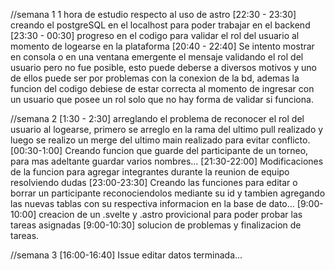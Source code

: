//semana 1
1 hora de estudio respecto al uso de astro
[22:30 - 23:30] creando el postgreSQL en el localhost para poder trabajar en el backend
[23:30 - 00:30] progreso en el codigo para validar el rol del usuario al momento de logearse en la plataforma
[20:40 - 22:40] Se intento mostrar en consola o en una ventana emergente el mensaje validando el rol del usuario pero no fue posible, esto puede deberse a diversos motivos y uno de ellos puede ser por problemas con la conexion de la bd, ademas la funcion del codigo debiese de estar correcta al momento de ingresar con un usuario que posee un rol solo que no hay forma de validar si funciona.

//semana 2
[1:30 - 2:30] arreglando el problema de reconocer el rol del usuario al logearse, primero se arreglo en la rama del ultimo pull realizado y luego se realizo un merge del ultimo main realizado para evitar conflicto.
[00:30-1:00] Creando funcion que guarde del participante de un torneo, para mas adeltante guardar varios nombres...
[21:30-22:00] Modificaciones de la funcion para agregar integrantes durante la reunion de equipo resolviendo dudas
[23:00-23:30] Creando las funciones para editar o borrar un participante reconociendolos mediante su id y tambien agregando las nuevas tablas con su respectiva informacion en la base de dato...
[9:00-10:00] creacion de un .svelte y .astro provicional para poder probar las tareas asignadas
[9:00-10:30] solucion de problemas y finalizacion de tareas.

//semana 3
[16:00-16:40] Issue editar datos terminada...